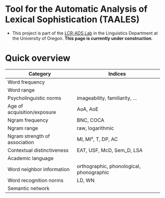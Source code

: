 
# Tool for the Automatic Analysis of Lexical Sophistication (TAALES)

- This project is part of the [LCR-ADS Lab](https://lcr-ads-lab.github.io/LCR-ADS-Home/) in the Linguistics Department at the University of Oregon. **This page is currently under construction**.  

# Quick overview

| Category                                    | Indices                                 |
|---------------------------------------------|-----------------------------------------|
| Word frequency                              |                                         |
| Word range                                  |                                         |
| Psycholinguistic norms                      | imageability, familiarity, ...          |
| Age of acquisition/exposure                 | AoA, AoE                                |
| Ngram frequency                             | BNC, COCA                               |
| Ngram range                                 | raw, logarithmic                        |
| Ngram strength of association               | MI, MI², T, DP, AC                      |
| Contextual distinctiveness                  | EAT, USF, McD, Sem_D, LSA               |
| Academic language                           |                                         |
| Word neighbor information                   | orthographic, phonological, phonographic|
| Word recognition norms                      | LD, WN                                  |
| Semantic network                            |                                         |
